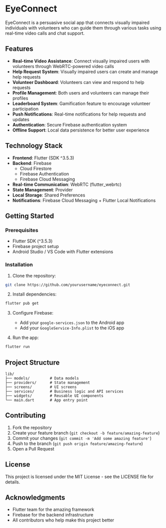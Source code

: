 # EyeConnect

EyeConnect is a persuasive social app that connects visually impaired individuals with volunteers who can guide them through various tasks using real-time video calls and chat support.

## Features

- **Real-time Video Assistance**: Connect visually impaired users with volunteers through WebRTC-powered video calls
- **Help Request System**: Visually impaired users can create and manage help requests
- **Volunteer Dashboard**: Volunteers can view and respond to help requests
- **Profile Management**: Both users and volunteers can manage their profiles
- **Leaderboard System**: Gamification feature to encourage volunteer participation
- **Push Notifications**: Real-time notifications for help requests and updates
- **Authentication**: Secure Firebase authentication system
- **Offline Support**: Local data persistence for better user experience

## Technology Stack

- **Frontend**: Flutter (SDK ^3.5.3)
- **Backend**: Firebase
  - Cloud Firestore
  - Firebase Authentication
  - Firebase Cloud Messaging
- **Real-time Communication**: WebRTC (flutter_webrtc)
- **State Management**: Provider
- **Local Storage**: Shared Preferences
- **Notifications**: Firebase Cloud Messaging + Flutter Local Notifications

## Getting Started

### Prerequisites

- Flutter SDK (^3.5.3)
- Firebase project setup
- Android Studio / VS Code with Flutter extensions

### Installation

1. Clone the repository:
```bash
git clone https://github.com/yourusername/eyeconnect.git
```

2. Install dependencies:
```bash
flutter pub get
```

3. Configure Firebase:
   - Add your `google-services.json` to the Android app
   - Add your `GoogleService-Info.plist` to the iOS app

4. Run the app:
```bash
flutter run
```

## Project Structure

```
lib/
├── models/         # Data models
├── providers/      # State management
├── screens/        # UI screens
├── services/       # Business logic and API services
├── widgets/        # Reusable UI components
└── main.dart       # App entry point
```

## Contributing

1. Fork the repository
2. Create your feature branch (`git checkout -b feature/amazing-feature`)
3. Commit your changes (`git commit -m 'Add some amazing feature'`)
4. Push to the branch (`git push origin feature/amazing-feature`)
5. Open a Pull Request

## License

This project is licensed under the MIT License - see the LICENSE file for details.

## Acknowledgments

- Flutter team for the amazing framework
- Firebase for the backend infrastructure
- All contributors who help make this project better
